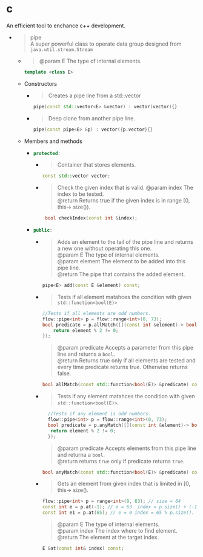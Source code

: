 # c
An efficient tool to enchance c++ development.
+ > pipe  
  > A super powerful class to operate data group designed from ```java.util.stream.Stream```  
  + > @param E The type of internal elements.  
    ```c++  
    template <class E>
    ```  
  + Constructors  
    + > Creates a pipe line from a std::vector  
      ```c++
      pipe(const std::vector<E> &vector) : vector(vector){}  
      ```
    + > Deep clone from another pipe line.  
      ```c++  
      pipe(const pipe<E> &p) : vector({p.vector}{}
      ```
  + Members and methods  
    + ```c++
      protected:  
      ```  
      + > Container that stores elements.  
        ```c++
        const std::vector vector;
        ```
      + > Check the given index that is valid.
        > @param index The index to be tested.  
        > @return Returns true if the given index is in range [0, this-> size()).  
        ```c++  
         bool checkIndex(const int &index);  
        ```
    + ```c++  
      public:  
      ```  
      + > Adds an element to the tail of the pipe line and returns a new one without operating this one.  
        > @param E The type of internal elements.  
        > @param element The element to be added into this pipe line.  
        > @return The pipe that contains the added element.  
        ```c++  
        pipe<E> add(const E &element) const;  
        ```  
      + > Tests if all element matahces the condition with given ```std::function<bool(E)>```  
        ```c++  
        //Tests if all elements are odd numbers.  
        flow::pipe<int> p = flow::range<int>(0, 73);  
        bool predicate = p.allMatch([](const int &element)-> bool{  
            return element % 2 != 0;  
        });
        ```  
        > @param predicate Accepts a parameter from this pipe line and returns a ```bool```.  
        > @return Returns true only if all elements are tested and every time predicate returns true. Otherwise returns false.
        ```c++
        bool allMatch(const std::function<bool(E)> &predicate) const; 
        ```
      + > Tests if any element matahces the condition with given ```std::function<bool(E)>```.
        ```c++  
          //Tests if any element is odd numbers.  
          flow::pipe<int> p = flow::range<int>(0, 73);  
          bool predicate = p.anyMatch([](const int &element)-> bool{  
           return element % 2 != 0;  
          });  
          ```  
          > @param predicate  Accepts elements from this pipe line and returna a ```bool```.  
          > @return returns ```true``` only if predicate returns ```true```.  
          ```c++  
          bool anyMatch(const std::function<bool(E)> &predicate) const;
          ```
      + >  Gets an element from given index that is limited in [0, this-> size().
        ```c++  
        flow::pipe<int> p = range<int>(0, 63); // size = 64  
        const int e = p.at(-1); // e = 63  index = p.size() + (-1).  
        const int e1 = p.at(65); // e = 0 index = 65 % p.size().
        ```
        > @param E The type of internal elements.  
        > @param index The index where to find element.  
        > @return The element at the target index.
        ```c++
        E &at(const int& index) const;  
        ```  
        
